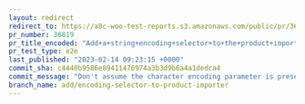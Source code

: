```yaml
---
layout: redirect
redirect_to: https://a8c-woo-test-reports.s3.amazonaws.com/public/pr/36819/e2e/index.html
pr_number: 36819
pr_title_encoded: "Add+a+string+encoding+selector+to+the+product+importer"
pr_test_type: e2e
last_published: "2023-02-14 09:23:15 +0000"
commit_sha: c4440b9586e89411476974a3b3d9b6a4a1dedca4
commit_message: "Don't assume the character encoding parameter is present"
branch_name: add/encoding-selector-to-product-importer
---
```

